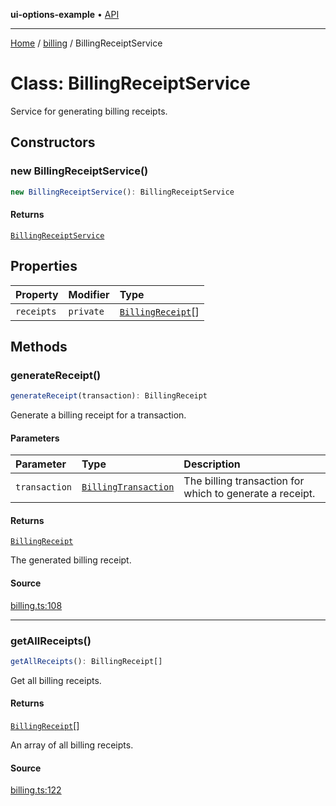 **ui-options-example** • [API](../../README.md)

***

[Home](../../README.md) / [billing](../README.md) / BillingReceiptService

# Class: BillingReceiptService

Service for generating billing receipts.

## Constructors

### new BillingReceiptService()

```ts
new BillingReceiptService(): BillingReceiptService
```

#### Returns

[`BillingReceiptService`](BillingReceiptService.md)

## Properties

| Property | Modifier | Type |
| :------ | :------ | :------ |
| `receipts` | `private` | [`BillingReceipt`](../interfaces/BillingReceipt.md)[] |

## Methods

### generateReceipt()

```ts
generateReceipt(transaction): BillingReceipt
```

Generate a billing receipt for a transaction.

#### Parameters

| Parameter | Type | Description |
| :------ | :------ | :------ |
| `transaction` | [`BillingTransaction`](../interfaces/BillingTransaction.md) | The billing transaction for which to generate a receipt. |

#### Returns

[`BillingReceipt`](../interfaces/BillingReceipt.md)

The generated billing receipt.

#### Source

[billing.ts:108](https://github.com/tgreyuk/typedoc-plugin-markdown-examples/blob/4bb8c5d/examples/01-typedoc-plugin-markdown/src/billing.ts#L108)

***

### getAllReceipts()

```ts
getAllReceipts(): BillingReceipt[]
```

Get all billing receipts.

#### Returns

[`BillingReceipt`](../interfaces/BillingReceipt.md)[]

An array of all billing receipts.

#### Source

[billing.ts:122](https://github.com/tgreyuk/typedoc-plugin-markdown-examples/blob/4bb8c5d/examples/01-typedoc-plugin-markdown/src/billing.ts#L122)

